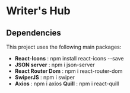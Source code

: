 # Writer's Hub

## Dependencies

This project uses the following main packages:

- **React-Icons** : npm install react-icons --save
- **JSON server** : npm i json-server
- **React Router Dom** : npm i react-router-dom
- **SwiperJS** : npm i swiper
- **Axios** : npm i axios
 **Quill** : npm i react-quill